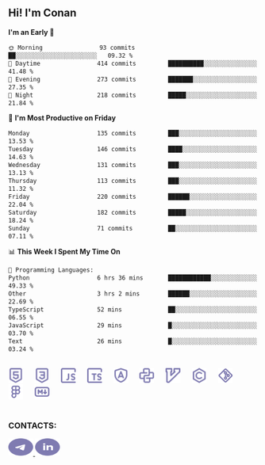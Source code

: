 ## Hi! I'm Conan

<!--START_SECTION:waka-->
**I'm an Early 🐤** 

```text
🌞 Morning                93 commits          ██░░░░░░░░░░░░░░░░░░░░░░░   09.32 % 
🌆 Daytime                414 commits         ██████████░░░░░░░░░░░░░░░   41.48 % 
🌃 Evening                273 commits         ███████░░░░░░░░░░░░░░░░░░   27.35 % 
🌙 Night                  218 commits         █████░░░░░░░░░░░░░░░░░░░░   21.84 % 
```
📅 **I'm Most Productive on Friday** 

```text
Monday                   135 commits         ███░░░░░░░░░░░░░░░░░░░░░░   13.53 % 
Tuesday                  146 commits         ████░░░░░░░░░░░░░░░░░░░░░   14.63 % 
Wednesday                131 commits         ███░░░░░░░░░░░░░░░░░░░░░░   13.13 % 
Thursday                 113 commits         ███░░░░░░░░░░░░░░░░░░░░░░   11.32 % 
Friday                   220 commits         ██████░░░░░░░░░░░░░░░░░░░   22.04 % 
Saturday                 182 commits         █████░░░░░░░░░░░░░░░░░░░░   18.24 % 
Sunday                   71 commits          ██░░░░░░░░░░░░░░░░░░░░░░░   07.11 % 
```


📊 **This Week I Spent My Time On** 

```text
💬 Programming Languages: 
Python                   6 hrs 36 mins       ████████████░░░░░░░░░░░░░   49.33 % 
Other                    3 hrs 2 mins        ██████░░░░░░░░░░░░░░░░░░░   22.69 % 
TypeScript               52 mins             ██░░░░░░░░░░░░░░░░░░░░░░░   06.55 % 
JavaScript               29 mins             █░░░░░░░░░░░░░░░░░░░░░░░░   03.70 % 
Text                     26 mins             █░░░░░░░░░░░░░░░░░░░░░░░░   03.24 % 
```


<!--END_SECTION:waka-->


<br>

<div align="left">
  <img src="icons/skills/html.svg" height="30" alt="html5"/>
  <img width="15"/>
  <img src="icons/skills/css.svg" height="30" alt="css"/>
    <img width="15"/>
  <img src="icons/skills/javascript.svg" height="30" alt="javascript"/>
  <img width="15"/>
  <img src="icons/skills/typescript.svg" height="30" alt="typescript"/>
  <img width="15"/>
  <img src="icons/skills/angular.svg" height="30" alt="angular"/>
  <img width="15"/>
  <img src="icons/skills/python.svg" height="30" alt="python"/>
  <img width="15"/>
  <img src="icons/skills/vim.svg" height="30" alt="vim"  />
  <img width="15"/>
  <img src="icons/skills/c.svg" height="30" alt="c"/>
  <img width="15"/>
  <img src="icons/skills/git.svg" height="30" alt="git"/>
  <img width="15"/>
  <img src="icons/skills/figma.svg" height="30" alt="figma"/>
  <img width="15"/>
  <img src="icons/skills/markdown.svg" height="30" alt="markdown"/>
</div>

<br>


### CONTACTS:

<div align="left">
  <a href="https://t.me/gkkconan">
    <img src="icons/contacts/telegram.svg" width="50" height="35" alt="telegram"/>
  </a>
  <a href="https://www.linkedin.com/in/gkkconan">
    <img src="icons/contacts/linkedin.svg" width="50" height="35" alt="linkedin"/>
  </a>
</div>

